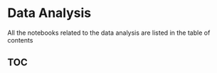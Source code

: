 # Data Analysis

All the notebooks related to the data analysis are listed in the table of contents 

## TOC

